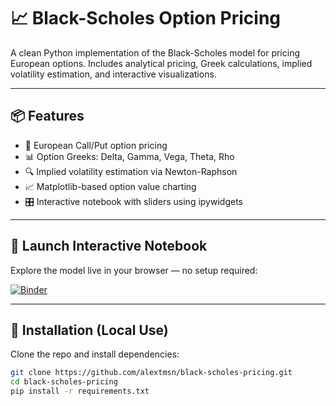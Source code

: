 # 📈 Black-Scholes Option Pricing

A clean Python implementation of the Black-Scholes model for pricing European options. Includes analytical pricing, Greek calculations, implied volatility estimation, and interactive visualizations.

---

## 📦 Features

- 🧮 European Call/Put option pricing
- 📊 Option Greeks: Delta, Gamma, Vega, Theta, Rho
- 🔍 Implied volatility estimation via Newton-Raphson
- 📈 Matplotlib-based option value charting
- 🎛️ Interactive notebook with sliders using ipywidgets

---

## 🔗 Launch Interactive Notebook

Explore the model live in your browser — no setup required:

[![Binder](https://mybinder.org/badge_logo.svg)](https://mybinder.org/v2/gh/alextmsn/black-scholes-pricing/main?filepath=notebooks/interactive_demo.ipynb)

---

## 🚀 Installation (Local Use)

Clone the repo and install dependencies:

```bash
git clone https://github.com/alextmsn/black-scholes-pricing.git
cd black-scholes-pricing
pip install -r requirements.txt
